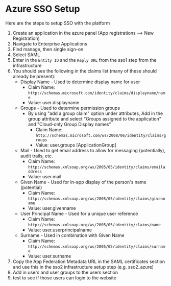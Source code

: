  # Azure SSO Setup

Here are the steps to setup SSO with the platform

1. Create an application in the azure panel (App registrations --> New Registration)
2. Navigate to Enterprise Applications
3. Find manage, then single sign-on
4. Select SAML
5. Enter in the `Entity ID` and the `Reply URL` from the sso1 step from the infrastructure
6. You should see the following in the claims list (many of these should already be present):
   * Display Name - Used to determine display name for user
     * Claim Name: `http://schemas.microsoft.com/identity/claims/displayname/name`
     * Value: user.displayname
   * Groups - Used to determine permission groups
     * By using "add a group claim" option under attributes, Add in the group attribute and select "Groups assigned to 
     the application" and "Cloud-only Group Display names"
       * Claim Name: `http://schemas.microsoft.com/ws/2008/06/identity/claims/groups`
       * Value: user.groups [ApplicationGroup]
   * Mail - Used to get email address to allow for messaging (potentially), audit trails, etc.
     * Claim Name: `http://schemas.xmlsoap.org/ws/2005/05/identity/claims/emailaddress`
     * Value: user.mail
   * Given Name - Used for in-app display of the person's name (potential)
     * Claim Name: `http://schemas.xmlsoap.org/ws/2005/05/identity/claims/givenname`
     * Value: user.givenname 
   * User Principal Name - Used for a unique user reference
     * Claim Name: `http://schemas.xmlsoap.org/ws/2005/05/identity/claims/name`
     * Value: user.userprincipalname
   * Surname - Used in combination with Given Name
     * Claim Name: `http://schemas.xmlsoap.org/ws/2005/05/identity/claims/surname`
     * Value: user.surname
7. Copy the App Federation Metadata URL in the SAML certificates section and use this in the sso2 
infrastructure setup step (e.g. sso2_azure)
8. Add in users and user groups to the users section
9. test to see if those users can login to the website